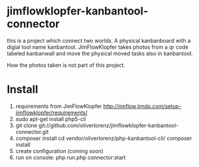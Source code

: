 jimflowklopfer-kanbantool-connector
===================================

this is a project which connect two worlds. A physical kanbanboard with a digial tool name kanbantool. JimFlowKlopfer takes photos from a qr code labeled kanbanwall and move the physical moved tasks also in kanbantool.

How the photos taken is not part of this project.

Install
=======
1. requirements from JimFlowKlopfer http://jimflow.jimdo.com/setup-jimflowklopfer/requirements/
2. sudo apt-get install php5-cli
3. git clone git://github.com/oliverlorenz/jimflowklopfer-kanbantool-connector.git
4. composer install
cd vendor/oliverlorenz/php-kanbantool-cli/
composer install
5. create configuration (coming soon)
6. run on console: php run.php connector:start
